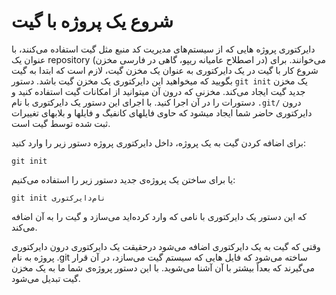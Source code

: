 شروع یک پروژه با گیت
====
دایرکتوری پروژه هایی که از سیستم‌های مدیریت کد منبع مثل گیت استفاده می‌کنند، با عنوان یک repository (در اصطلاح عامیانه ریپو، گاهی در فارسی مخزن) می‌خوانند. برای شروع کار با گیت  در یک دایرکتوری به عنوان یک مخزن گیت، لازم است که ابتدا به گیت بگویید که میخواهید این دایرکتوری یک مخزن گیت باشد.
دستور `git init` یک مخزن جدید گیت ایجاد می‌کند. مخزنی که درون آن میتوانید از امکانات گیت استفاده کنید و دستورات را در آن اجرا کنید. با اجرای این دستور یک دایرکتوری با نام `.git/` درون دایرکتوری حاضر شما ایجاد میشود که حاوی فایلهای کانفیگ و  فایلها و بلابهای تغییرات ثبت شده توسط گیت است.

برای اضافه کردن گیت به یک پروژه، داخل دایرکتوری پروژه دستور زیر را وارد کنید:

```
git init
```

یا برای ساختن یک پروژه‌ی جدید دستور زیر را استفاده می‌کنیم:

```
git init نام‌دایرکتوری
```

که این دستور یک دایرکتوری با نامی که وارد کرده‌اید می‌سازد و گیت را به آن اضافه می‌کند.

وقتی که گیت به یک دایرکتوری اضافه می‌شود درحقیقت یک دایرکتوری درون دایرکتوری پروژه به نام .git ساخته می‌شود  که فایل هایی که سیستم گیت می‌سازد، در آن قرار می‌گیرند که بعداً بیشتر با آن آشنا می‌شوید. با این دستور پروژه‌ی شما ما به یک مخزن گیت تبدیل می‌شود.
